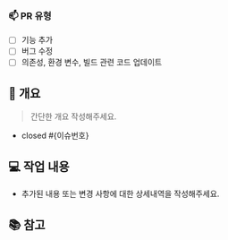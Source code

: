<!-- --------------------------------------------------------- -->
<!-- 제목 작성 규칙✅ : #이슈번호 이슈명 -->
<!-- [예시] #23 로그인 페이지 추가 -->
<!-- --------------------------------------------------------- -->


### 📫 PR 유형
<!-- 하나 이상의 PR 타입을 선택해주세요. -->
<!-- 해당하는 유형의 [] 내부에 x를 적어주세요. 중복 기입 가능 -->
- [ ] 기능 추가
- [ ] 버그 수정
- [ ] 의존성, 환경 변수, 빌드 관련 코드 업데이트

## 🚀 개요
<!-- 개요 작성 규칙✅ : PR 개요 및 이슈 번호를 입력하세요. --> 
<!-- 단, 종료된 이슈라면 closed #{이슈번호} 형태로 입력하세요. --> 
<!-- [예시] 🚀 #21 -->
> 간단한 개요 작성해주세요.
- closed #{이슈번호}

## 💻 작업 내용
- 추가된 내용 또는 변경 사항에 대한 상세내역을 작성해주세요.

## 📚 참고
<!-- (선택사항) 작성이 필요한 경우만 추가 -->


<!-- --------------------------------------------------------- -->
<!-- PR 작성 시 확인 목록✅ -->
<!-- 1) 이슈와 기능에 맞는 라벨(label) 선택 -->
<!-- 2) 프로젝트(project) 선택 -->
<!-- 3) 마일스톤(milestone)선택 -->
<!-- --------------------------------------------------------- -->
